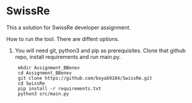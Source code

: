 # SwissRe

This a solution for SwissRe developer assignment.

How to run the tool. There are diffent options.

1. You will need git, python3 and pip as prerequisites. Clone that github repo, install requirements and run main.py.
   ```
    mkdir Assignment_BBenev
    cd Assignment_BBenev
    git clone https://github.com/boyab9184/SwissRe.git
    cd SwissRe
    pip install -r requirements.txt
    python3 src/main.py
``` 